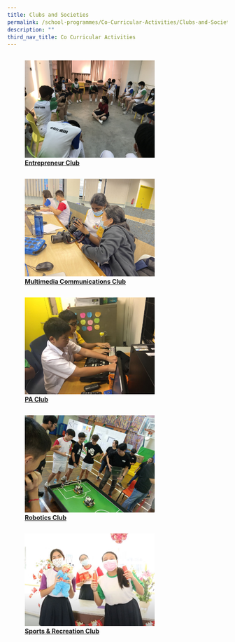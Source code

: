 ```yaml
---
title: Clubs and Societies
permalink: /school-programmes/Co-Curricular-Activities/Clubs-and-Societies/
description: ""
third_nav_title: Co Curricular Activities
---
```

<div>


<div style="float: left">

<a href="/cca/Clubs-and-Societies/entrepreneur-club/">
	
<figure>
<img style="width:70%;height:50%" src="/images/School%20Programmes/Co%20Curricular%20Activities/Clubs%20and%20Societies/Entrepreneur%20Club/E09.jpg">
<figcaption> <strong> Entrepreneur Club </strong> </figcaption> </figure>

</a>

</div>

<div>

</div>

</div>

<div>


<div style="float: left">

<a href="/cca/Clubs-and-Societies/multimedia-communications-club/">
	
<figure>
<img style="width:70%;height:50%" src="/images/School%20Programmes/Co%20Curricular%20Activities/Clubs%20and%20Societies/MultiMedia%20Club/M02.jpg">
<figcaption> <strong> Multimedia Communications Club </strong> </figcaption> </figure>

</a>

</div>

<div>

</div>

</div>

<div>


<div style="float: left">

<a href="/cca/Clubs-and-Societies/PA-club/">
	
<figure>
<img style="width:70%;height:50%" src="/images/School%20Programmes/Co%20Curricular%20Activities/Clubs%20and%20Societies/PA%20Club/PA01.jpg">
<figcaption> <strong> PA Club </strong> </figcaption> </figure>

</a>

</div>

<div>

</div>

</div>

<div>


<div style="float: left">

<a href="/cca/Clubs-and-Societies/robotics-club/">
	
<figure>
<img style="width:70%;height:50%" src="/images/School%20Programmes/Co%20Curricular%20Activities/Clubs%20and%20Societies/Robotics%20Club/R04.jpg">
<figcaption> <strong> Robotics Club </strong> </figcaption> </figure>

</a>

</div>

<div>

</div>

</div>

<div>


<div style="float: left">

<a href="/cca/Clubs-and-Societies/sports-and-recreation-club/">
	
<figure>
<img style="width:70%;height:50%" src="/images/School%20Programmes/Co%20Curricular%20Activities/Clubs%20and%20Societies/Sports%20and%20Recreation%20Club/S02.jpg">
<figcaption> <strong> Sports & Recreation Club </strong> </figcaption> </figure>

</a>

</div>

<div>

</div>

</div>